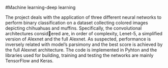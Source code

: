 #Machine learning-deep learning

The project deals with the application of three different neural networks to
perform binary classification on a dataset collecting colored images depicting
chihuahuas and muffins. Specifically, the convolutional architectures considered are, in order of complexity, Lenet-5, a simplified version of Alexnet and
the full Alexnet. As suspected, performance is inversely related with model’s
parsimony and the best score is achieved by the full Alexnet architecture. The
code is implemented in Pyhton and the libraries used for building, training
and testing the networks are mainly TensorFlow and Keras.
